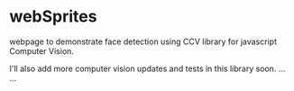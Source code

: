 # webSprites
webpage to demonstrate face detection using CCV library for javascript Computer Vision.

I'll also add more computer vision updates and tests in this library soon.
...
...
